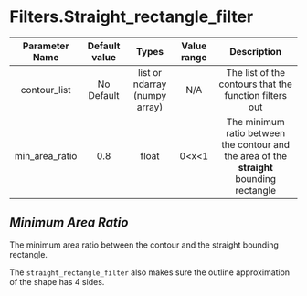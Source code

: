 # Filters.Straight_rectangle_filter

| Parameter Name | Default value | Types | Value range | Description | 
| :---: |  :---: | :---: | :---: | :---: |
| contour_list | No Default | list or ndarray (numpy array)| N/A | The list of the contours that the function filters out |
| min_area_ratio | 0.8 | float | 0<x<1 | The minimum ratio between the contour and the area of the **straight** bounding rectangle |

## *Minimum Area Ratio*
The minimum area ratio between the contour and the straight bounding rectangle. 

The `straight_rectangle_filter` also makes sure the outline approximation of the shape has 4 sides.

